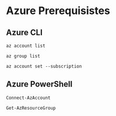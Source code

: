 # Azure Prerequisistes

## Azure CLI

`az account list`

`az group list`

`az account set --subscription`

## Azure PowerShell

`Connect-AzAccount`

`Get-AzResourceGroup`



## 